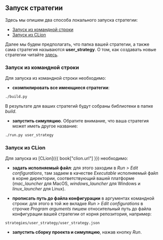 ## Запуск стратегии

Здесь мы опишем два способа локального запуска стратегии:
- [Запуск из командной строки](#command_line)
- [Запуск из CLion](#clion)

Далее мы будем предполагать, что папка вашей стратегии, а также сама стратегия называются **user_strategy**.
О том, как создавать новые стратегии читайте [здесь](add_strategy.md).

### Запуск из командной строки<a id="clion"></a>

Для запуска из командной строки необходимо:
- **скомпилировать все имеющиеся стратегии**:
```bash
./build.py
```
В результате для ваших стратегий будут собраны библиотеки в папке *build*.

- **запустить симуляцию**.
Обратите внимание, что ваша стратегия может иметь другое название:
```bash
./run.py user_strategy
```

### Запуск из CLion<a id="clion"></a>

Для запуска из [CLion]({{ book["clion.url"] }}) необходимо:
- **задать исполняемый файл**:
для этого заходим в *Run > Edit configurations*, там задаем в качестве *Executable* исполняемый файл в корне директории, соответствующий вашей платформе (*mac_launcher* для MacOS, *windows_launcher* для Windows и *linux_launcher* для Linux).

- **прописать путь до файла конфигурации** в аргументах командной строки:
для этого в той же вкладке *Run > Edit configurations* в строчке *Program arguments* пишем относительный путь до файла конфигурации вашей стратегии от корня репозитория, например:
```
strategies/user_strategy/user_strategy.json
```

- **запустить сборку проекта и симуляцию**, нажав кнопку *Run*.

